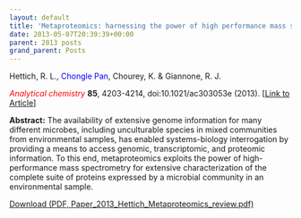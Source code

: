 ```yaml
---
layout: default
title: 'Metaproteomics: harnessing the power of high performance mass spectrometry to identify the suite of proteins that control metabolic activities in microbial communities'
date: 2013-05-07T20:39:39+00:00
parent: 2013 posts
grand_parent: Posts
---
```

Hettich, R. L., <span style="color: #0000ff;">Chongle Pan</span>, Chourey, K. & Giannone, R. J.

<span style="color: #ff0000;"><em>Analytical chemistry</em></span> **85**, 4203-4214, doi:10.1021/ac303053e (2013). [[Link to Article](http://pubs.acs.org/doi/abs/10.1021/ac303053e)]

<!--more-->

**Abstract:** The availability of extensive genome information for many different microbes, including unculturable species in mixed communities from environmental samples, has enabled systems-biology interrogation by providing a means to access genomic, transcriptomic, and proteomic information. To this end, metaproteomics exploits the power of high-performance mass spectrometry for extensive characterization of the complete suite of proteins expressed by a microbial community in an environmental sample.

<p class="gde-text">
  <a href="https://www.omicsbio.org/wp-content/uploads/2013/05/Paper_2013_Hettich_Metaproteomics_review.pdf" class="gde-link" onClick="_gaq.push(['_trackEvent', 'Google Doc Embedder', 'Download', this.href]);">Download (PDF, Paper_2013_Hettich_Metaproteomics_review.pdf)</a>
</p>